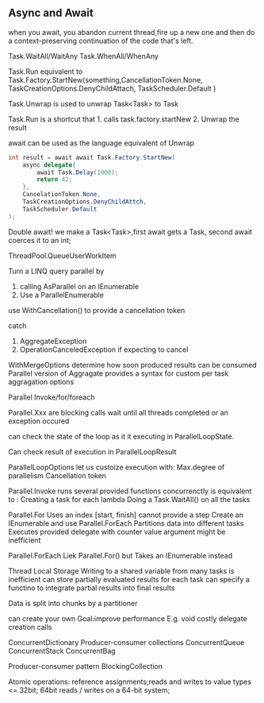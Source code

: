﻿## Async and Await

when you await, you abandon current thread,fire up a new one and
then do a context-preserving continuation of the code that's left.

Task.WaitAll/WaitAny
Task.WhenAll/WhenAny

Task.Run equivalent to Task.Factory.StartNew(something,CancellationToken.None,
TaskCreationOptions.DenyChildAttach,
TaskScheduler.Default
) 

Task.Unwrap is used to unwrap Task<Task<int>> to Task<int>

Task.Run is a shortcut that
    1. calls task.factory.startNew
    2. Unwrap the result

await can be used as the language equivalent of Unwrap

``` c#
int result = await await Task.Factory.StartNew(
    async delegate{
        await Task.Delay(1000);
        return 42;
    },
    CancelationToken.None,
    TaskCreationOptions.DenyChildAttch,
    TaskScheduler.Default
);

```


Double await! we make a Task<Task<int>>,first await gets a Task<int>,
second await coerces it to an int;

ThreadPool.QueueUserWorkItem


Turn a LINQ query parallel by
 1. calling AsParallel on an IEnumerable
 2. Use a ParallelEnumerable

 use WithCancellation() to provide a cancellation token

 catch
  1. AggregateException
  2. OperationCanceledException if expecting to cancel

  WithMergeOptions determine how soon produced results can be consumed
  Parallel version of Aggragate provides a syntax for custom per task aggragation options

  Parallel Invoke/for/foreach



  Parallel.Xxx are blocking calls
   wait until all threads completed or an exception occured

can check the state of the loop as it it executing in ParallelLoopState.

Can check result of execution in ParallelLoopResult


ParallelLoopOptions let us custoize execution with:
 Max.degree of parallelism
 Cancellation token


 Parallel.Invoke
 runs several provided functions concurrenctly
 is equivalent to :
   Creating a task for each lambda
   Doing a Task.WaitAll() on all the tasks

Parallel.For
Uses an index [start, finish]
cannot provide a step
 Create an IEnumerable<int> and use Parallel.ForEach
 Partitions data into different tasks
 Executes provided delegate with counter value argument
  might be inefficient

Parallel.ForEach
 Liek Parallel.For() but
 Takes an IEnumerable<T> instead

 Thread Local Storage
 Writing to a shared variable from many tasks is inefficient
 can store partially evaluated results for each task
 can specify a functino to integrate partial results into final results

 Data is split into chunks by a partitioner

 can create your own
 Goal:improve performance
  E.g. void costly delegate creation calls


  ConcurrentDictionary
  Producer-consumer collections
    ConcurrentQueue
    ConcurrentStack
    ConcurrentBag

Producer-consumer pattern
  BlockingCollection



  Atomic operations:
  reference assignments;reads and writes to value types <= 32bit;
  64bit reads / writes on a 64-bit system;


















